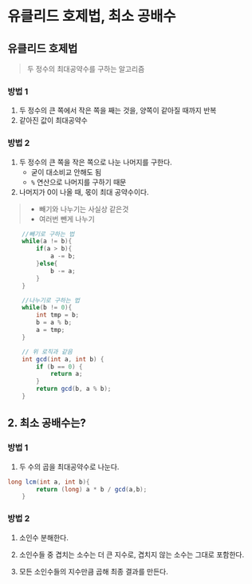 # 유클리드 호제법, 최소 공배수

## 유클리드 호제법
> 두 정수의 최대공약수를 구하는 알고리즘

### 방법 1
1. 두 정수의 큰 쪽에서 작은 쪽을 째는 것을, 양쪽이 같아질 때까지 반복
2. 같아진 값이 최대공약수

### 방법 2
1. 두 정수의 큰 쪽을 작은 쪽으로 나눈 나머지를 구한다.
    - 굳이 대소비교 안해도 됨
    - `%` 연산으로 나머지를 구하기 때문 
2. 나머지가 0이 나올 때, 몫이 최대 공약수이다.

> - 빼기와 나누기는 사실상 같은것
> - 여러번 뺀게 나누기

```java
	//빼기로 구하는 법
	while(a != b){
		if(a > b){
			a -= b;
		}else{
			b -= a;
		}
	}

	//나누기로 구하는 법
	while(b != 0){
		int tmp = b;
		b = a % b;
		a = tmp;
	}

	// 위 로직과 같음
	int gcd(int a, int b) {
		if (b == 0) {
			return a;
		}
		return gcd(b, a % b);
	}
```

## 2. 최소 공배수는?

### 방법 1
1. 두 수의 곱을 최대공약수로 나눈다.
```java
long lcm(int a, int b){
		return (long) a * b / gcd(a,b);
	}
```
### 방법 2
1. 소인수 분해한다.
2. 소인수들 중 겹치는 소수는 더 큰 지수로,
   겹치지 않는 소수는 그대로 포함한다.

3. 모든 소인수들의 지수만큼 곱해 최종 결과를 만든다.


